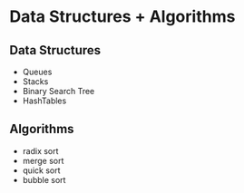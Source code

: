 # Data Structures + Algorithms

## Data Structures

* Queues
* Stacks
* Binary Search Tree
* HashTables

## Algorithms

* radix sort
* merge sort
* quick sort
* bubble sort

